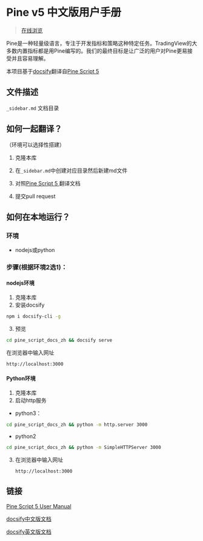 # Pine v5 中文版用户手册

> [在线浏览](https://unknown-marketwizards.github.io/pine_script_docs_zh)

Pine是一种轻量级语言，专注于开发指标和策略这种特定任务。TradingView的大多数内置指标都是用Pine编写的。我们的最终目标是让广泛的用户对Pine更易接受并且容易理解。

本项目基于[docsify](https://github.com/docsifyjs/docsify/)翻译自[Pine Script 5 ](https://www.tradingview.com/pine-script-docs/en/v5/index.html)



## 文件描述

`_sidebar.md` 文档目录



## 如何一起翻译？

（环境可以选择性搭建）

1. 克隆本库

2. 在`_sidebar.md`中创建对应目录然后新建md文件

3. 对照[Pine Script 5 ](https://www.tradingview.com/pine-script-docs/en/v5/index.html)翻译文档

4. 提交pull request

   

## 如何在本地运行？

### 环境

- nodejs或python

### 步骤(根据环境2选1)：

#### nodejs环境

1.  克隆本库
2.  安装docsify

```bash
npm i docsify-cli -g
```

3. 预览

```bash
cd pine_script_docs_zh && docsify serve
```

在浏览器中输入网址

`http://localhost:3000`

#### Python环境

1. 克隆本库
2. 启动http服务

- python3：

```bash
cd pine_script_docs_zh && python -m http.server 3000
```

- python2

```bash
cd pine_script_docs_zh && python -m SimpleHTTPServer 3000
```

3. 在浏览器中输入网址

   `http://localhost:3000`

   

## 链接

[Pine Script 5 User Manual ](https://www.tradingview.com/pine-script-docs/en/v5/index.html)

[docsify中文版文档](https://docsify.js.org/#/zh-cn/)

[docsify英文版文档](https://docsify.js.org/#/quickstart)



